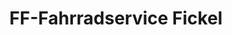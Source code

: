 ---
title: "FF-Fahrradservice Fickel"
url: /boehl-iggelheim/ff-fahrradservice-fickel/
shop: Fahrrad
---